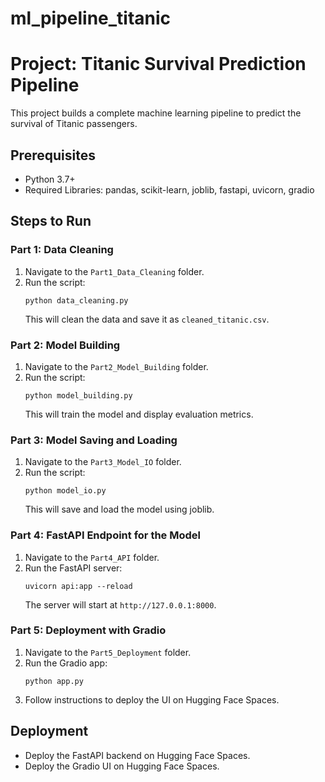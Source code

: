 # ml_pipeline_titanic
# Project: Titanic Survival Prediction Pipeline

This project builds a complete machine learning pipeline to predict the survival of Titanic passengers.

## Prerequisites
- Python 3.7+
- Required Libraries: pandas, scikit-learn, joblib, fastapi, uvicorn, gradio

## Steps to Run

### Part 1: Data Cleaning
1. Navigate to the `Part1_Data_Cleaning` folder.
2. Run the script:
    ```
    python data_cleaning.py
    ```
   This will clean the data and save it as `cleaned_titanic.csv`.

### Part 2: Model Building
1. Navigate to the `Part2_Model_Building` folder.
2. Run the script:
    ```
    python model_building.py
    ```
   This will train the model and display evaluation metrics.

### Part 3: Model Saving and Loading
1. Navigate to the `Part3_Model_IO` folder.
2. Run the script:
    ```
    python model_io.py
    ```
   This will save and load the model using joblib.

### Part 4: FastAPI Endpoint for the Model
1. Navigate to the `Part4_API` folder.
2. Run the FastAPI server:
    ```
    uvicorn api:app --reload
    ```
   The server will start at `http://127.0.0.1:8000`.

### Part 5: Deployment with Gradio
1. Navigate to the `Part5_Deployment` folder.
2. Run the Gradio app:
    ```
    python app.py
    ```
3. Follow instructions to deploy the UI on Hugging Face Spaces.

## Deployment
- Deploy the FastAPI backend on Hugging Face Spaces.
- Deploy the Gradio UI on Hugging Face Spaces.
